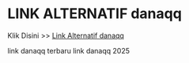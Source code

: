 # LINK ALTERNATIF danaqq

Klik Disini >> <a href="https://linksto.pages.dev/">Link Alternatif danaqq </a>

link danaqq terbaru
link danaqq 2025